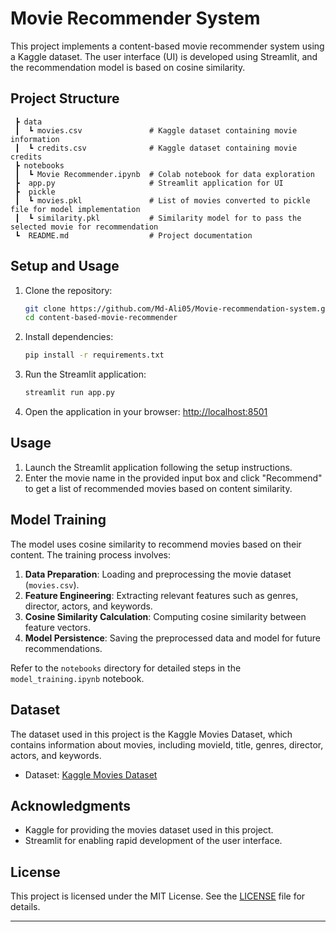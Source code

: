 # Movie Recommender System

This project implements a content-based movie recommender system using a Kaggle dataset. The user interface (UI) is developed using Streamlit, and the recommendation model is based on cosine similarity.

## Project Structure

```
 ┣ data
 ┃  ┗ movies.csv               # Kaggle dataset containing movie information
 ┃  ┗ credits.csv              # Kaggle dataset containing movie credits
 ┣ notebooks
 ┃  ┗ Movie Recommender.ipynb  # Colab notebook for data exploration        
 ┣  app.py                     # Streamlit application for UI
 ┣  pickle
 ┃  ┗ movies.pkl               # List of movies converted to pickle file for model implementation 
 ┃  ┗ similarity.pkl           # Similarity model for to pass the selected movie for recommendation
 ┗  README.md                  # Project documentation
```

## Setup and Usage

1. Clone the repository:

    ```bash
    git clone https://github.com/Md-Ali05/Movie-recommendation-system.git
    cd content-based-movie-recommender
    ```

2. Install dependencies:

    ```bash
    pip install -r requirements.txt
    ```

3. Run the Streamlit application:

    ```bash
    streamlit run app.py
    ```

4. Open the application in your browser: [http://localhost:8501](http://localhost:8501)

## Usage

1. Launch the Streamlit application following the setup instructions.
2. Enter the movie name in the provided input box and click "Recommend" to get a list of recommended movies based on content similarity.

## Model Training

The model uses cosine similarity to recommend movies based on their content. The training process involves:

1. **Data Preparation**: Loading and preprocessing the movie dataset (`movies.csv`).
2. **Feature Engineering**: Extracting relevant features such as genres, director, actors, and keywords.
3. **Cosine Similarity Calculation**: Computing cosine similarity between feature vectors.
4. **Model Persistence**: Saving the preprocessed data and model for future recommendations.

Refer to the `notebooks` directory for detailed steps in the `model_training.ipynb` notebook.

## Dataset

The dataset used in this project is the Kaggle Movies Dataset, which contains information about movies, including movieId, title, genres, director, actors, and keywords.

- Dataset: [Kaggle Movies Dataset](data/movies.csv)

## Acknowledgments

- Kaggle for providing the movies dataset used in this project.
- Streamlit for enabling rapid development of the user interface.

## License

This project is licensed under the MIT License. See the [LICENSE](LICENSE) file for details.

---
